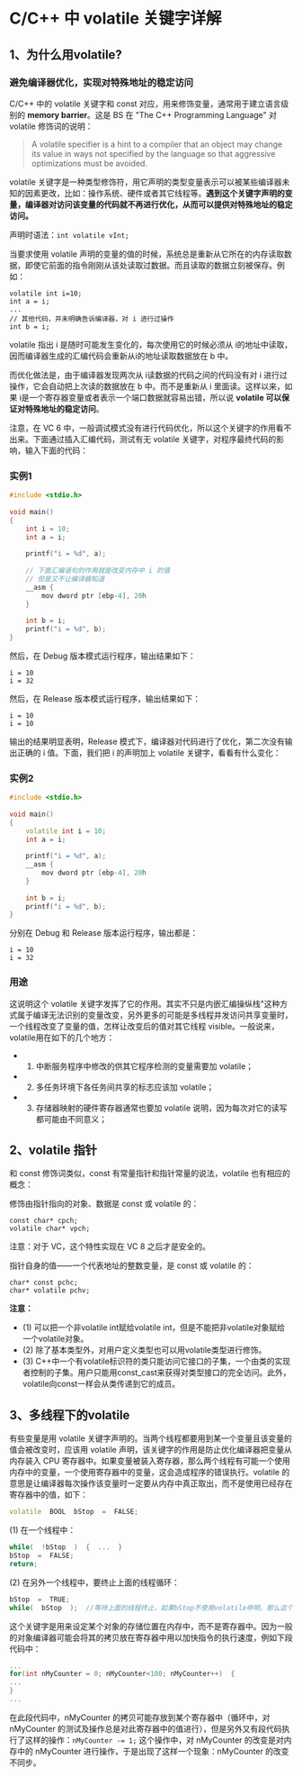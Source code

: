 # C/C++ 中 volatile 关键字详解

## 1、为什么用volatile?

### 避免编译器优化，实现对特殊地址的稳定访问

C/C++ 中的 volatile 关键字和 const 对应，用来修饰变量，通常用于建立语言级别的 **memory barrier**。这是 BS 在 "The C++ Programming Language" 对 volatile 修饰词的说明：

> A volatile specifier is a hint to a compiler that an object may change its value in ways not specified by the language so that aggressive optimizations must be avoided.

volatile 关键字是一种类型修饰符，用它声明的类型变量表示可以被某些编译器未知的因素更改，比如：操作系统、硬件或者其它线程等。**遇到这个关键字声明的变量，编译器对访问该变量的代码就不再进行优化，从而可以提供对特殊地址的稳定访问。**

声明时语法：```int volatile vInt;```

 当要求使用 volatile 声明的变量的值的时候，系统总是重新从它所在的内存读取数据，即使它前面的指令刚刚从该处读取过数据。而且读取的数据立刻被保存。例如：

```
volatile int i=10;
int a = i;
...
// 其他代码，并未明确告诉编译器，对 i 进行过操作
int b = i;
```

volatile 指出 i 是随时可能发生变化的，每次使用它的时候必须从 i的地址中读取，因而编译器生成的汇编代码会重新从i的地址读取数据放在 b 中。

而优化做法是，由于编译器发现两次从 i读数据的代码之间的代码没有对 i 进行过操作，它会自动把上次读的数据放在 b 中。而不是重新从 i 里面读。这样以来，如果 i是一个寄存器变量或者表示一个端口数据就容易出错，所以说 **volatile 可以保证对特殊地址的稳定访问**。

注意，在 VC 6 中，一般调试模式没有进行代码优化，所以这个关键字的作用看不出来。下面通过插入汇编代码，测试有无 volatile 关键字，对程序最终代码的影响，输入下面的代码：

### 实例1

```c++
#include <stdio.h>
 
void main()
{
    int i = 10;
    int a = i;
 
    printf("i = %d", a);
 
    // 下面汇编语句的作用就是改变内存中 i 的值
    // 但是又不让编译器知道
    __asm {
        mov dword ptr [ebp-4], 20h
    }
 
    int b = i;
    printf("i = %d", b);
}
```

然后，在 Debug 版本模式运行程序，输出结果如下：

```
i = 10
i = 32
```

然后，在 Release 版本模式运行程序，输出结果如下：

```
i = 10
i = 10
```

输出的结果明显表明，Release 模式下，编译器对代码进行了优化，第二次没有输出正确的 i 值。下面，我们把 i 的声明加上 volatile 关键字，看看有什么变化：

### 实例2

```c++
#include <stdio.h>
 
void main()
{
    volatile int i = 10;
    int a = i;
 
    printf("i = %d", a);
    __asm {
        mov dword ptr [ebp-4], 20h
    }
 
    int b = i;
    printf("i = %d", b);
}
```

分别在 Debug 和 Release 版本运行程序，输出都是：

```
i = 10
i = 32
```

### 用途

这说明这个 volatile 关键字发挥了它的作用。其实不只是内嵌汇编操纵栈"这种方式属于编译无法识别的变量改变，另外更多的可能是多线程并发访问共享变量时，一个线程改变了变量的值，怎样让改变后的值对其它线程 visible。一般说来，volatile用在如下的几个地方：

- 1) 中断服务程序中修改的供其它程序检测的变量需要加 volatile；
- 2) 多任务环境下各任务间共享的标志应该加 volatile；
- 3) 存储器映射的硬件寄存器通常也要加 volatile 说明，因为每次对它的读写都可能由不同意义；

## 2、volatile 指针

和 const 修饰词类似，const 有常量指针和指针常量的说法，volatile 也有相应的概念：

修饰由指针指向的对象、数据是 const 或 volatile 的：

```
const char* cpch;
volatile char* vpch;
```

注意：对于 VC，这个特性实现在 VC 8 之后才是安全的。

指针自身的值——一个代表地址的整数变量，是 const 或 volatile 的：

```
char* const pchc;
char* volatile pchv;
```

**注意：**

- (1) 可以把一个非volatile int赋给volatile int，但是不能把非volatile对象赋给一个volatile对象。
- (2) 除了基本类型外，对用户定义类型也可以用volatile类型进行修饰。
- (3) C++中一个有volatile标识符的类只能访问它接口的子集，一个由类的实现者控制的子集。用户只能用const_cast来获得对类型接口的完全访问。此外，volatile向const一样会从类传递到它的成员。

## 3、多线程下的volatile

有些变量是用 volatile 关键字声明的。当两个线程都要用到某一个变量且该变量的值会被改变时，应该用 volatile 声明，该关键字的作用是防止优化编译器把变量从内存装入 CPU 寄存器中。如果变量被装入寄存器，那么两个线程有可能一个使用内存中的变量，一个使用寄存器中的变量，这会造成程序的错误执行。volatile 的意思是让编译器每次操作该变量时一定要从内存中真正取出，而不是使用已经存在寄存器中的值，如下：

```c++
volatile  BOOL  bStop  =  FALSE;
```

(1) 在一个线程中：

```c++
while(  !bStop  )  {  ...  }  
bStop  =  FALSE;  
return;    
```

(2) 在另外一个线程中，要终止上面的线程循环：

```c++
bStop  =  TRUE;  
while(  bStop  );  //等待上面的线程终止，如果bStop不使用volatile申明，那么这个循环将是一个死循环，因为bStop已经读取到了寄存器中，寄存器中bStop的值永远不会变成FALSE，加上volatile，程序在执行时，每次均从内存中读出bStop的值，就不会死循环了。
```

这个关键字是用来设定某个对象的存储位置在内存中，而不是寄存器中。因为一般的对象编译器可能会将其的拷贝放在寄存器中用以加快指令的执行速度，例如下段代码中：

```c++
...    
for(int nMyCounter = 0; nMyCounter<100; nMyCounter++)  {  
...  
}  
...
```

在此段代码中，nMyCounter 的拷贝可能存放到某个寄存器中（循环中，对 nMyCounter 的测试及操作总是对此寄存器中的值进行），但是另外又有段代码执行了这样的操作：```nMyCounter -= 1;``` 这个操作中，对 nMyCounter 的改变是对内存中的 nMyCounter 进行操作，于是出现了这样一个现象：nMyCounter 的改变不同步。